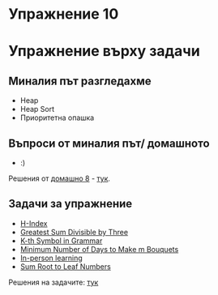 # Упражнение 10

# Упражнение върху задачи

## Миналия път разгледахме

- Heap
- Heap Sort
- Приоритетна опашка 

## Въпроси от миналия път/ домашното

- :)

Решения от [домашно 8](https://hackerrank.com/contests/sda-ad-hw-8-2023) - [тук](/Homeworks/hw_08).

## Задачи за упражнение

- [H-Index](https://leetcode.com/problems/h-index)
- [Greatest Sum Divisible by Three](https://leetcode.com/problems/greatest-sum-divisible-by-three)
- [K-th Symbol in Grammar](https://leetcode.com/problems/k-th-symbol-in-grammar)
- [Minimum Number of Days to Make m Bouquets](https://leetcode.com/problems/minimum-number-of-days-to-make-m-bouquets)
- [In-person learning](https://www.hackerrank.com/contests/sda-homework-8/challenges/challenge-2728/problem)
- [Sum Root to Leaf Numbers](https://leetcode.com/problems/sum-root-to-leaf-numbers)

Решения на задачите: [тук](/Tasks/tasks_10)